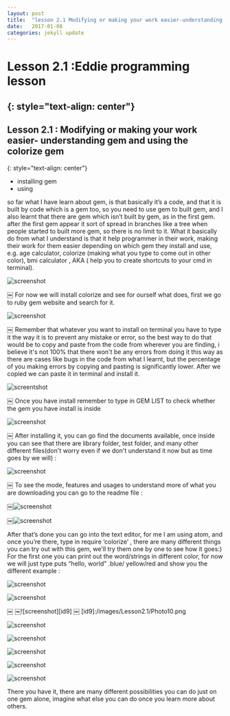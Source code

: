 ```yaml
---
layout: post
title:  "lesson 2.1 Modifying or making your work easier-understanding gem and using the colorize gem"
date:   2017-01-08
categories: jekyll update
---
```


# Lesson 2.1 :Eddie programming lesson
{: style="text-align: center"}
--------------------------------------

## Lesson 2.1 : Modifying or making your work easier- understanding gem and using the colorize gem
{: style="text-align: center"}

- installing gem
- using

so far what I have learn about gem, is that basically it’s a code, and that it is built by code which is a gem too, so you need to use gem to built gem, and I also learnt that there are gem which isn’t built by gem, as in the first gem. after the first gem appear it sort of spread in branches like a tree when people started to built more gem, so there is no limit to it. What it basically do from what I understand is that it help programmer in their work, making their work for them easier depending on which gem they install and use, e.g. age calculator, colorize (making what you type to come out in other color), bmi calculator , AKA ( help you to create shortcuts to your cmd in terminal).

![screenshot][id]

[id]:/images/Lesson2.1/Photo1.png

￼
For now we will install colorize and see for ourself what does, first we go to ruby gem website and search for it.

![screenshot][id1]

[id1]:/images/Lesson2.1/Photo2.png
￼
Remember that whatever you want to install on terminal you have to type it the way it is to prevent any mistake or error, so the best way to do that would be to copy and paste from the code from wherever you are finding, i believe it's not 100% that there won't be any errors from doing it this way as there are cases like bugs in the code from what I learnt, but the percentage of you making errors by copying and pasting is significantly lower. After we copied we can paste it in terminal and install it.

![screentshot][id2]

[id2]:/images/Lesson2.1/Photo3.png
￼
Once you have install remember to type in GEM LIST to check whether the gem you have install is inside

![screenshot][id3]

[id3]:/images/Lesson2.1/Photo4.png
￼
After installing it, you can go find the documents available, once inside you can see that there are library folder, test folder, and many other different files(don't worry even if we don't understand it now but as time goes by we will) :

![screenshot][id4]

[id4]:/images/Lesson2.1/Photo5.png
￼
To see the mode, features and usages to understand more of what you are downloading you can go to the readme file :

￼![screenshot][id5]

[id5]:/images/Lesson2.1/Photo6.png

￼![screenshot][id6]

[id6]:/images/Lesson2.1/Photo7.png

After that’s done you can go into the text editor, for me I am using atom, and once you’re there, type in require  ‘colorize’ , there are many different things you can try out with this gem, we'll try them one by one to see how it goes:)
For the first one you can print out the word/strings in different color, for now we will just type puts “hello, world” .blue/ yellow/red and show you the different example :


![screenshot][id7]

[id7]:/images/Lesson2.1/Photo8.png

![screenshot][id8]

[id8]:/images/Lesson2.1/Photo9.png
￼
￼![screenshot][id9]
￼
[id9]:/images/Lesson2.1/Photo10.png

![screenshot][id10]

[id10]:/images/Lesson2.1/Photo11.png

![screenshot][id11]

[id11]:/images/Lesson2.1/Photo12.png

![screenshot][id12]

[id12]:/images/Lesson2.1/Photo13.png

![screenshot][id13]

[id13]:/images/Lesson2.1/Photo14.png

![screenshot][id14]

[id14]:/images/Lesson2.1/Photo15.png


There you have it, there are many different possibilities you can do just on one gem alone, imagine what else you can do once you learn more about others.
